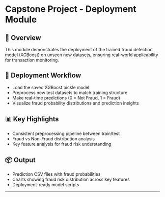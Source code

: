 # Capstone Project - Deployment Module

## 📖 Overview
This module demonstrates the deployment of the trained fraud detection model (XGBoost) on unseen new datasets, ensuring real-world applicability for transaction monitoring.

## 🚀 Deployment Workflow
- Load the saved XGBoost pickle model
- Preprocess new test datasets to match training structure
- Make real-time predictions (0 = Not Fraud, 1 = Fraud)
- Visualize fraud probability distributions and prediction insights

## 📊 Key Highlights
- Consistent preprocessing pipeline between train/test
- Fraud vs Non-Fraud distribution analysis
- Key feature analysis for fraud risk understanding

## 📦 Output
- Prediction CSV files with fraud probabilities
- Charts showing fraud risk distribution across key features
- Deployment-ready model scripts

---
